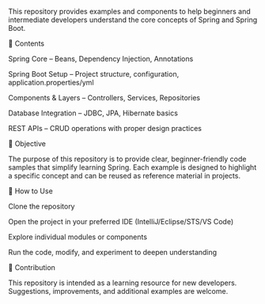 This repository provides examples and components to help beginners and intermediate developers understand the core concepts of Spring and Spring Boot.

📂 Contents

Spring Core – Beans, Dependency Injection, Annotations

Spring Boot Setup – Project structure, configuration, application.properties/yml

Components & Layers – Controllers, Services, Repositories

Database Integration – JDBC, JPA, Hibernate basics

REST APIs – CRUD operations with proper design practices


🎯 Objective

The purpose of this repository is to provide clear, beginner-friendly code samples that simplify learning Spring. Each example is designed to highlight a specific concept and can be reused as reference material in projects.

🚀 How to Use

Clone the repository

Open the project in your preferred IDE (IntelliJ/Eclipse/STS/VS Code)

Explore individual modules or components

Run the code, modify, and experiment to deepen understanding

🤝 Contribution

This repository is intended as a learning resource for new developers. Suggestions, improvements, and additional examples are welcome.
